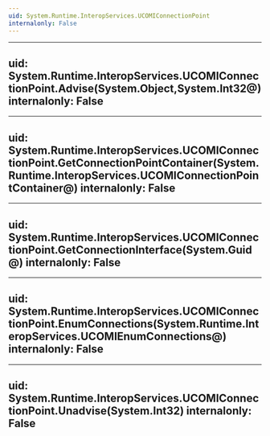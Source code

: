 ```yaml
---
uid: System.Runtime.InteropServices.UCOMIConnectionPoint
internalonly: False
---
```


---
uid: System.Runtime.InteropServices.UCOMIConnectionPoint.Advise(System.Object,System.Int32@)
internalonly: False
---

---
uid: System.Runtime.InteropServices.UCOMIConnectionPoint.GetConnectionPointContainer(System.Runtime.InteropServices.UCOMIConnectionPointContainer@)
internalonly: False
---

---
uid: System.Runtime.InteropServices.UCOMIConnectionPoint.GetConnectionInterface(System.Guid@)
internalonly: False
---

---
uid: System.Runtime.InteropServices.UCOMIConnectionPoint.EnumConnections(System.Runtime.InteropServices.UCOMIEnumConnections@)
internalonly: False
---

---
uid: System.Runtime.InteropServices.UCOMIConnectionPoint.Unadvise(System.Int32)
internalonly: False
---
